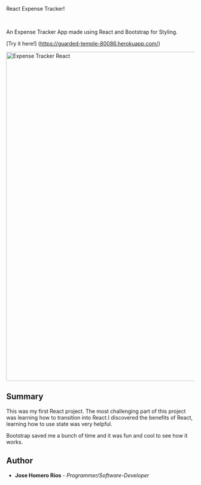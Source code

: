 React Expense Tracker!

<br>

An Expense Tracker App made using React and Bootstrap for Styling.

[Try it here!] (https://guarded-temple-80086.herokuapp.com/)

<img width="877" alt="Expense Tracker React" src="https://user-images.githubusercontent.com/58618050/90992056-247dc780-e562-11ea-876f-76f1000dddf1.PNG">

## Summary

This was my first React project. The most challenging part of this project was learning how to transition into React.I discovered the benefits of React, learning how to use state was very helpful.

Bootstrap saved me a bunch of time and it was fun and cool to see how it works.



## Author

* **Jose Homero Rios** - *Programmer/Software-Developer*
